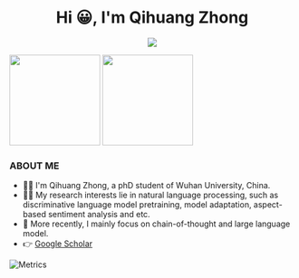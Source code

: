<h1 align="center">Hi 😀, I'm Qihuang Zhong</h1>

<p align="center"> 
  <img src="https://profile-counter.glitch.me/WHU-ZQH/count.svg" />
</p>

<img height="160px" src="https://github-readme-stats-git-masterrstaa-rickstaa.vercel.app/api?username=WHU-ZQH&show_icons=true&theme=github_dark" /> <img height="160px" src="https://github-readme-stats-git-masterrstaa-rickstaa.vercel.app/api/top-langs/?username=WHU-ZQH&theme=github_dark" />

### ABOUT ME
- 👨‍🎓 I'm Qihuang Zhong, a phD student of Wuhan University, China.
- 🧑‍💻 My research interests lie in natural language processing, such as discriminative language model pretraining, model adaptation, aspect-based sentiment analysis and etc.
- 🤔 More recently, I mainly focus on chain-of-thought and large language model.
- 👉 [Google Scholar](https://scholar.google.com.hk/citations?user=YCL8gkYAAAAJ&hl=zh-CN)

![Metrics](https://metrics.lecoq.io/wangbing1416?template=classic&base=header%2C%20activity%2C%20community%2C%20repositories%2C%20metadata&base.indepth=false&base.hireable=false&base.skip=false&config.timezone=Asia%2FShanghai)
